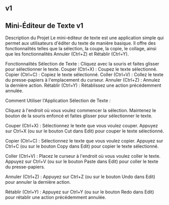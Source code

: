 ## v1
## Mini-Éditeur de Texte v1
Description du Projet
Le mini-éditeur de texte est une application simple qui permet aux utilisateurs d'éditer du texte de manière basique. Il offre des fonctionnalités telles que la sélection, la coupe, la copie, le collage, ainsi que les fonctionnalités Annuler (Ctrl+Z) et Rétablir (Ctrl+Y).

Fonctionnalités
Sélection de Texte : Cliquez avec la souris et faites glisser pour sélectionner le texte.
Couper (Ctrl+X) : Coupez le texte sélectionné.
Copier (Ctrl+C) : Copiez le texte sélectionné.
Coller (Ctrl+V) : Collez le texte du presse-papiers à l'emplacement du curseur.
Annuler (Ctrl+Z) : Annulez la dernière action.
Rétablir (Ctrl+Y) : Rétablissez une action précédemment annulée.


Comment Utiliser l'Application
Sélection de Texte :

Cliquez à l'endroit où vous voulez commencer la sélection.
Maintenez le bouton de la souris enfoncé et faites glisser pour sélectionner le texte.

Couper (Ctrl+X) :
Sélectionnez le texte que vous voulez couper.
Appuyez sur Ctrl+X (ou sur le bouton Cut dans Edit) pour couper le texte sélectionné.

Copier (Ctrl+C) :
Sélectionnez le texte que vous voulez copier.
Appuyez sur Ctrl+C (ou sur le bouton Copy dans Edit) pour copier le texte sélectionné.

Coller (Ctrl+V) :
Placez le curseur à l'endroit où vous voulez coller le texte.
Appuyez sur Ctrl+V (ou sur le bouton Paste dans Edit) pour coller le texte du presse-papiers.

Annuler (Ctrl+Z) :
Appuyez sur Ctrl+Z (ou sur le bouton Undo dans Edit) pour annuler la dernière action.

Rétablir (Ctrl+Y) :
Appuyez sur Ctrl+Y (ou sur le bouton Redo dans Edit) pour rétablir une action précédemment annulée.
